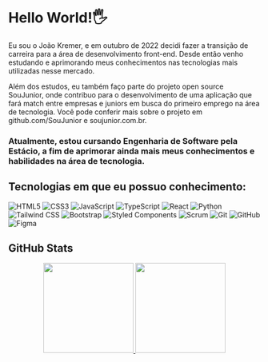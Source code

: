 
<h1>Hello World!🖐 </h1>
<p>Eu sou o João Kremer, e em outubro de 2022 decidi fazer a transição de carreira para a área de desenvolvimento front-end. Desde então venho estudando e aprimorando meus conhecimentos nas tecnologias mais utilizadas nesse mercado.</p>
<p>Além dos estudos, eu também faço parte do projeto open source SouJunior, onde contribuo para o desenvolvimento de uma aplicação que fará match entre empresas e juniors em busca do primeiro emprego na área de tecnologia. Você pode conferir mais sobre o projeto em github.com/SouJunior e soujunior.com.br.</p>

<h3>Atualmente, estou cursando Engenharia de Software pela Estácio, a fim de aprimorar ainda mais meus conhecimentos e habilidades na área de tecnologia.</h3>

<h2>Tecnologias em que eu possuo conhecimento:</h2>

![HTML5](https://img.shields.io/badge/-HTML5-E34F26?logo=html5&logoColor=white&style=flat)
![CSS3](https://img.shields.io/badge/-CSS3-1572B6?logo=css3&logoColor=white&style=flat)
![JavaScript](https://img.shields.io/badge/-JavaScript-F7DF1E?logo=javascript&logoColor=black&style=flat)
![TypeScript](https://img.shields.io/badge/-TypeScript-007ACC?logo=typescript&logoColor=white&style=flat)
![React](https://img.shields.io/badge/-React-61DAFB?logo=react&logoColor=black&style=flat)
![Python](https://img.shields.io/badge/-Python-3776AB?logo=python&logoColor=white&style=flat)
![Tailwind CSS](https://img.shields.io/badge/-Tailwind%20CSS-38B2AC?logo=tailwind-css&logoColor=white&style=flat)
![Bootstrap](https://img.shields.io/badge/-Bootstrap-7952B3?logo=bootstrap&logoColor=white&style=flat)
![Styled Components](https://img.shields.io/badge/-Styled%20Components-DB7093?logo=styled-components&logoColor=white&style=flat)
![Scrum](https://img.shields.io/badge/-Scrum-6DB33F?logo=scrum&logoColor=white&style=flat)
![Git](https://img.shields.io/badge/-Git-F05032?logo=git&logoColor=white&style=flat)
![GitHub](https://img.shields.io/badge/-GitHub-181717?logo=github&logoColor=white&style=flat)
![Figma](https://img.shields.io/badge/-Figma-F24E1E?logo=figma&logoColor=white&style=flat)


<h2> GitHub Stats </h2>
<p align="center">
  <a href="https://github.com/JoaoKremerDev">
    <img height="180em" src="https://github-readme-stats.vercel.app/api?username=JoaoKremerDev&count_private=true&show_icons=true&theme=vision-friendly-dark" />
    <img height="180em" src="https://github-readme-stats.vercel.app/api/top-langs/?username=JoaoKremerDev&theme=vision-friendly-dark&layout=compact" />
  </a>
</p>
